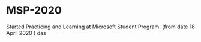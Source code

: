 # MSP-2020
Started Practicing and Learning at Microsoft Student Program. (from date 18 April 2020 )
das
